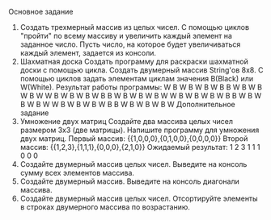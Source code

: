 Основное задание
1. Создать трехмерный массив из целых чисел.
С помощью циклов "пройти" по всему массиву и увеличить каждый
элемент на заданное число. Пусть число, на которое будет
увеличиваться каждый элемент, задается из консоли.
2. Шахматная доска
Создать программу для раскраски шахматной доски с помощью цикла.
Создать двумерный массив String'ов 8х8. С помощью циклов задать
элементам циклам значения B(Black) или W(White). Результат работы
программы:
W B W B W B W B
B W B W B W B W
W B W B W B W B
B W B W B W B W
W B W B W B W B
B W B W B W B W
W B W B W B W B
B W B W B W B W
Дополнительное задание
3. Умножение двух матриц
Создайте два массива целых чисел размером 3х3 (две матрицы).
Напишите программу для умножения двух матриц.
Первый массив: {{1,0,0,0},{0,1,0,0},{0,0,0,0}}
Второй массив: {{1,2,3},{1,1,1},{0,0,0},{2,1,0}}
Ожидаемый результат: 1 2 3 1 1 1 0 0 0
4. Создайте двумерный массив целых чисел. Выведите на консоль сумму
всех элементов массива.
5. Создайте двумерный массив. Выведите на консоль диагонали массива.
6. Создайте двумерный массив целых чисел. Отсортируйте элементы в
строках двумерного массива по возрастанию.
